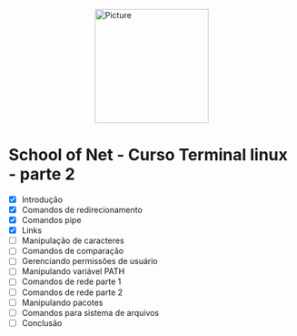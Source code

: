 <img src="https://sonassets.s3.amazonaws.com/img/logo-top.png" 
        alt="Picture" 
        width="200" 
        style="display: block; margin: 0 auto" />

# School of Net - Curso Terminal linux - parte 2


- [x] Introdução
- [x] Comandos de redirecionamento
- [x] Comandos pipe
- [x] Links
- [ ] Manipulação de caracteres
- [ ] Comandos de comparação
- [ ] Gerenciando permissões de usuário
- [ ] Manipulando variável PATH
- [ ] Comandos de rede parte 1
- [ ] Comandos de rede parte 2
- [ ] Manipulando pacotes
- [ ] Comandos para sistema de arquivos
- [ ] Conclusão